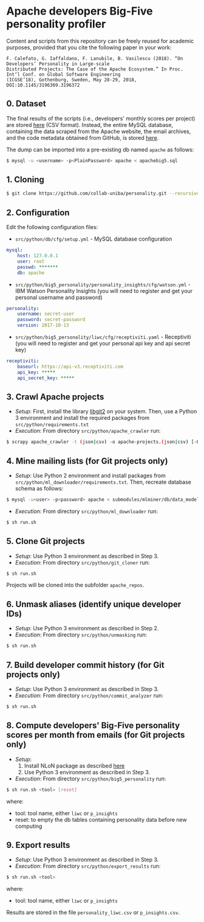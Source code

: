 # Apache developers Big-Five personality profiler

Content and scripts from this repository can be freely reused for academic purposes, provided that you cite the following paper in your work:
```
F. Calefato, G. Iaffaldano, F. Lanubile, B. Vasilescu (2018). “On Developers’ Personality in Large-scale
Distributed Projects: The Case of the Apache Ecosystem.” In Proc. Int’l Conf. on Global Software Engineering 
(ICGSE’18), Gothenburg, Sweden, May 28-29, 2018, DOI:10.1145/3196369.3196372 
```

## 0. Dataset
The final results of the scripts (i.e., developers' monthly scores per project) are stored [here](https://raw.githubusercontent.com/collab-uniba/personality/master/src/python/export_results/personality.csv) (CSV format). 
Instead, the entire MySQL database, containing the data scraped from the Apache website, the email archives, and the code metadata obtained from GitHub, is stored [here](https://mega.nz/#!IQ91SAZJ!HXIdsZTT9qay3a-BbFAIJUzaPaktWaSr1pCF-ZwH_tY).

The dump can be imported into a pre-existing db named `apache` as follows:

```bash
$ mysql -u <username> -p<PlainPassword> apache < apachebig5.sql
```

## 1. Cloning
```bash
$ git clone https://github.com/collab-uniba/personality.git --recursive
```
## 2. Configuration
Edit the following configuration files:
* `src/python/db/cfg/setup.yml` - MySQL database configuration
```yaml
mysql:
    host: 127.0.0.1
    user: root
    passwd: *******
    db: apache
```
* `src/python/big5_personality/personality_insights/cfg/watson.yml` - IBM Watson Personality Insights (you will need to register and 
get your personal username and password)
```yaml
personality:
    username: secret-user
    password: secret-password
    version: 2017-10-13
```
* `src/python/big5_personality/liwc/cfg/receptiviti.yaml` - Receptiviti (you will need to register and 
get your personal api key and api secret key)
```yaml
receptiviti:
    baseurl: https://api-v3.receptiviti.com
    api_key: *****
    api_secret_key: *****
```

## 3. Crawl Apache projects
* *Setup*:
First, install the library [libgit2](https://libgit2.org) on your system. Then, use a Python 3 environment and install the required packages from `src/python/requirements.txt`
* *Execution*:
From directory `src/python/apache_crawler` run:
```bash
$ scrapy apache_crawler -t (json|csv) -o apache-projects.(json|csv) [-L DEBUG --logfile apache.log]
```

## 4. Mine mailing lists (for Git projects only)
* *Setup*:
Use Python 2 environment and install packages from `src/python/ml_downloader/requirements.txt`.
Then, recreate database schema as follows:
```bash
$ mysql -u<user> -p<password> apache < submodules/mlminer/db/data_model_mysql.sql
```
* *Execution*:
From directory `src/python/ml_downloader` run:
```bash
$ sh run.sh
```

## 5. Clone Git projects
* *Setup*:
Use Python 3 environment as described in Step 3.
* *Execution*:
From directory `src/python/git_cloner` run:
```bash
$ sh run.sh
```
Projects will be cloned into the subfolder `apache_repos`.

<!---
## 5. Mine pull requests (for git projects only)

*Setup*

Use Python 3 environment as described in Step 3. Also, add a new file `gh/github-api-tokens.txt`
and enter a GitHub API access token per line -- the more the better.

*Execution*

From directory `src/python/pr_downloader` run:
```bash
$ sh run.sh
```
-->
## 6. Unmask aliases (identify unique developer IDs)
* *Setup*:
Use Python 3 environment as described in Step 2.
* *Execution*:
From directory `src/python/unmasking` run:
```bash
$ sh run.sh
```

## 7. Build developer commit history (for Git projects only)
* *Setup*:
Use Python 3 environment as described in Step 3.
* *Execution*:
From directory `src/python/commit_analyzer` run:
```bash
$ sh run.sh
```

## 8. Compute developers' Big-Five personality scores per month from emails (for Git projects only)
* *Setup*:
    1. Install NLoN package as described [here](https://github.com/M3SOulu/NLoN)
    2. Use Python 3 environment as described in Step 3.
* *Execution*:
From directory `src/python/big5_personality` run:
```bash
$ sh run.sh <tool> [reset]
```
where:
- tool: tool name, either `liwc` or `p_insights`
- reset: to empty the db tables containing personality data before new computing

## 9. Export results
* *Setup*:
Use Python 3 environment as described in Step 3.
* *Execution*:
From directory `src/python/export_results` run:
```bash
$ sh run.sh <tool>
```
where:
- tool: tool name, either `liwc` or `p_insights`

Results are stored in the file `personality_liwc.csv` or `p_insights.csv`.
